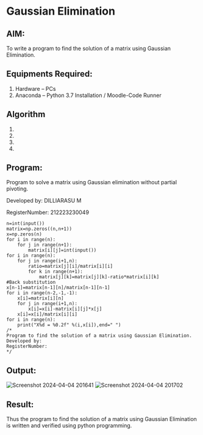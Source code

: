 # Gaussian Elimination

## AIM:
To write a program to find the solution of a matrix using Gaussian Elimination.

## Equipments Required:
1. Hardware – PCs
2. Anaconda – Python 3.7 Installation / Moodle-Code Runner

## Algorithm
1. 
2. 
3. 
4. 

## Program:
Program to solve a matrix using Gaussian elimination without partial pivoting.

Developed by: DILLIARASU M

RegisterNumber: 212223230049

```import numpy as np
n=int(input())
matrix=np.zeros((n,n+1))
x=np.zeros(n)
for i in range(n):
    for j in range(n+1):
        matrix[i][j]=int(input())
for i in range(n):
    for j in range(i+1,n):
        ratio=matrix[j][i]/matrix[i][i]
        for k in range(n+1):
            matrix[j][k]=matrix[j][k]-ratio*matrix[i][k]
#Back substitution
x[n-1]=matrix[n-1][n]/matrix[n-1][n-1]
for i in range(n-2,-1,-1):
    x[i]=matrix[i][n]
    for j in range(i+1,n):
        x[i]=x[i]-matrix[i][j]*x[j]
    x[i]=x[i]/matrix[i][i]
for i in range(n):
    print("X%d = %0.2f" %(i,x[i]),end=" ")
/*
Program to find the solution of a matrix using Gaussian Elimination.
Developed by: 
RegisterNumber: 
*/
```

## Output:
![Screenshot 2024-04-04 201641](https://github.com/Dilliarasu0105/Gaussian/assets/144979593/99bffb27-0159-4a84-adb7-57663ed8eec3)
![Screenshot 2024-04-04 201702](https://github.com/Dilliarasu0105/Gaussian/assets/144979593/7dc9aa73-cf12-466d-bf47-3a296d6c69d9)




## Result:
Thus the program to find the solution of a matrix using Gaussian Elimination is written and verified using python programming.

